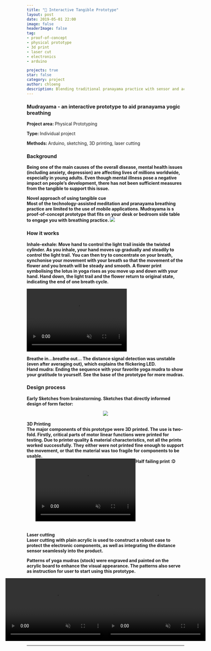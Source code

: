 ```yaml
---
title: "🧘 ‍Interactive Tangible Prototype"
layout: post
date: 2019-05-01 22:00
image: false
headerImage: false
tag:
- proof-of-concept
- physical prototype
- 3d print
- laser cut
- electronics
- arduino

projects: true
star: false
category: project
author: chloeng
description: Blending traditional pranayama practice with sensor and actuators.
---
```


### Mudrayama - an interactive prototype to aid pranayama yogic breathing
<b>Project area: </b> Physical Prototyping

<b>Type: </b> Individual project

<b>Methods: </b> Arduino, sketching, 3D printing, laser cutting

### Background
<b>Being one of the main causes of the overall disease, mental health issues (including anxiety, depression) are affecting lives of millions worldwide, especially in young adults. Even though mental illness pose a negative impact on people’s development, there has not been sufficient measures from the tangible to support this issue.
</b>

<b>
<b>Novel approach of using tangible cue</b>
<br>
Most of the technology-assisted meditation and pranayama breathing practice are limited to the use of mobile applications. Mudrayama is s proof-of-concept prototype that fits on your desk or bedroom side table to engage you with breathing practice.
</b>


<img src="https://chloenhy.github.io/assets/images/pcp/pcp-bird-eye.jpg">


### How it works
<b>
<b>Inhale-exhale:</b>
Move hand to control the light trail inside the twisted cylinder. As you inhale, your hand moves up gradually and steadily to control the light trail. You can then try to concentrate on your breath, synchonise your movement with your breath so that the movement of the flower and you breath will be steady and smooth. A flower print symbolising the  lotus in yoga rises as you move up and down with your hand. Hand down, the light trail and the flower return to original state, indicating the end of one breath cycle.

<video autoplay muted loop src="https://chloenhy.github.io/assets/images/pcp/pcp-bed.mp4" width="320" height="200"></video>
<figcaption class="caption">Breathe in...breathe out...   The distance signal detection was unstable (even after averaging out), which explains the flickering LED. </figcaption>

<b>
<b>Hand mudra:</b>
Ending the sequence with your favorite yoga mudra to show your gratitude to yourself. See the base of the prototype for more mudras.
</b>

### Design process
Early Sketches from brainstorming. Sketches that directly informed design of form factor:

<div style="display: flex; justify-content: center;">
<img src="https://chloenhy.github.io/assets/images/pcp/sketch.jpg">
</div>

<br>
<b>3D Printing</b>
<br>
<b>The major components of this prototype were 3D printed. The use is two-fold. Firstly, critical parts of motor linear functions were printed for testing. Due to printer quality & material characteristics, not all the prints worked successfully. They either were not printed fine enough to support the movement, or that the material was too fragile for components to be usable.
</b>
<br>
<div style="display: flex; justify-content: center;">
    <video autoplay muted loop src="https://chloenhy.github.io/assets/images/pcp/3d-print2.mp4" width="320" height="200">
    </video>
    <div style="margin-bottom:5px">Half failing print :D</div>
</div>

<br>
<br>
<b>Laser cutting</b>
<br>
<b>
Laser cutting with plain acrylic is used to construct a robust case to protect the electronic components, as well as integrating the distance sensor seamlessly into the product.
</b>

Patterns of yoga mudras (stock) were engraved and painted on the acrylic board to enhance the visual appearance. The patterns also serve as instruction for user to start using this prototype. 
<div style="display: flex; justify-content: center;">
    <video autoplay muted loop src="https://chloenhy.github.io/assets/images/pcp/pcp-test.mp4" width="320" height="200">           </video>
    <video autoplay muted loop src="https://chloenhy.github.io/assets/images/pcp/pcp-backyard.mp4" width="320" height="200">
    </video>
</div>


---
[1]: https://chloenhy.github.io/assets/images/pcp/pcp-bird-eye.jpg
